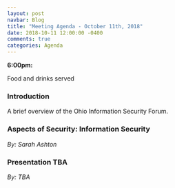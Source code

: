```yaml
---
layout: post
navbar: Blog
title: "Meeting Agenda - October 11th, 2018"
date: 2018-10-11 12:00:00 -0400
comments: true
categories: Agenda
---
```


**6:00pm:**

Food and drinks served

### Introduction

A brief overview of the Ohio Information Security Forum.

### **Aspects of Security: Information Security**
_By: Sarah Ashton_

### **Presentation TBA**
_By: TBA_
